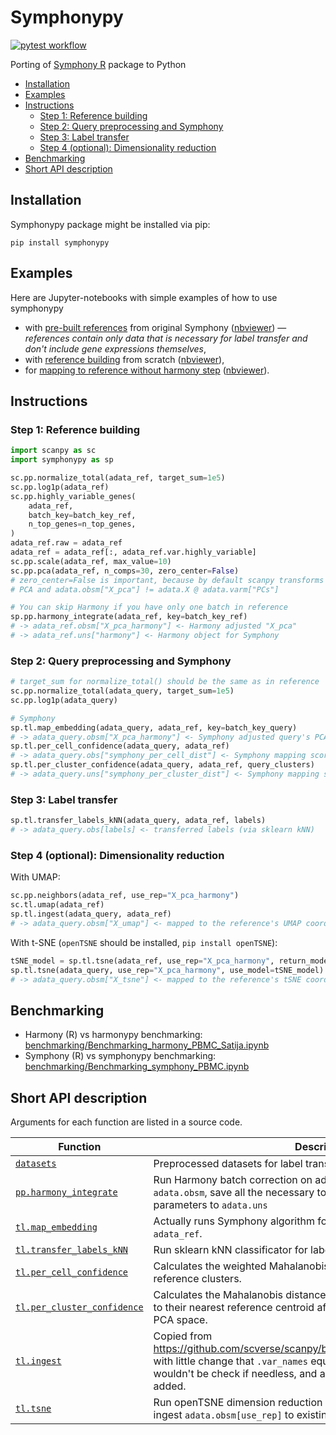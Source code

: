 <!-- omit in toc -->
# Symphonypy
[![pytest workflow](https://github.com/potulabe/symphonypy/actions/workflows/test.yaml/badge.svg)](https://github.com/potulabe/symphonypy/actions/workflows/test.yaml)

Porting of [Symphony R](https://github.com/immunogenomics/symphony) package to Python

- [Installation](#installation)
- [Examples](#examples)
- [Instructions](#instructions)
  - [Step 1: Reference building](#step-1-reference-building)
  - [Step 2: Query preprocessing and Symphony](#step-2-query-preprocessing-and-symphony)
  - [Step 3: Label transfer](#step-3-label-transfer)
  - [Step 4 (optional): Dimensionality reduction](#step-4-optional-dimensionality-reduction)
- [Benchmarking](#benchmarking)
- [Short API description](#short-api-description)


## Installation
Symphonypy package might be installed via pip:
```
pip install symphonypy
```

## Examples
Here are Jupyter-notebooks with simple examples of how to use symphonypy
- with [pre-built references](notebooks/Symphonypy_precomputed.ipynb) from original Symphony ([nbviewer](https://nbviewer.org/github/potulabe/symphonypy/blob/main/notebooks/Symphonypy_precomputed.ipynb)) — *references contain only data that is necessary for label transfer and don't include gene expressions themselves*,
- with [reference building](notebooks/Symphonypy_simple_tutorial.ipynb) from scratch ([nbviewer](https://nbviewer.org/github/potulabe/symphonypy/blob/main/notebooks/Symphonypy_simple_tutorial.ipynb)),
- for [mapping to reference without harmony step](notebooks/Symphonypy_without_harmony_tutorial.ipynb) ([nbviewer](https://nbviewer.org/github/potulabe/symphonypy/blob/main/notebooks/Symphonypy_without_harmony_tutorial.ipynb)).



## Instructions
### Step 1: Reference building
```python
import scanpy as sc
import symphonypy as sp

sc.pp.normalize_total(adata_ref, target_sum=1e5)
sc.pp.log1p(adata_ref)
sc.pp.highly_variable_genes(
    adata_ref,
    batch_key=batch_key_ref,
    n_top_genes=n_top_genes,
)
adata_ref.raw = adata_ref
adata_ref = adata_ref[:, adata_ref.var.highly_variable]
sc.pp.scale(adata_ref, max_value=10)
sc.pp.pca(adata_ref, n_comps=30, zero_center=False)
# zero_center=False is important, because by default scanpy transforms
# PCA and adata.obsm["X_pca"] != adata.X @ adata.varm["PCs"]

# You can skip Harmony if you have only one batch in reference
sp.pp.harmony_integrate(adata_ref, key=batch_key_ref)  
# -> adata_ref.obsm["X_pca_harmony"] <- Harmony adjusted "X_pca"
# -> adata_ref.uns["harmony"] <- Harmony object for Symphony
```

### Step 2: Query preprocessing and Symphony
```python
# target_sum for normalize_total() should be the same as in reference
sc.pp.normalize_total(adata_query, target_sum=1e5)
sc.pp.log1p(adata_query)

# Symphony
sp.tl.map_embedding(adata_query, adata_ref, key=batch_key_query)
# -> adata_query.obsm["X_pca_harmony"] <- Symphony adjusted query's PCA
sp.tl.per_cell_confidence(adata_query, adata_ref)
# -> adata_query.obs["symphony_per_cell_dist"] <- Symphony mapping score per cell
sp.tl.per_cluster_confidence(adata_query, adata_ref, query_clusters)
# -> adata_query.uns["symphony_per_cluster_dist"] <- Symphony mapping score per cluster
```

### Step 3: Label transfer
```python
sp.tl.transfer_labels_kNN(adata_query, adata_ref, labels)
# -> adata_query.obs[labels] <- transferred labels (via sklearn kNN)
```

### Step 4 (optional): Dimensionality reduction
With UMAP:
```python
sc.pp.neighbors(adata_ref, use_rep="X_pca_harmony")
sc.tl.umap(adata_ref)
sp.tl.ingest(adata_query, adata_ref)
# -> adata_query.obsm["X_umap"] <- mapped to the reference's UMAP coords
```

With t-SNE (`openTSNE` should be installed, `pip install openTSNE`):
```python
tSNE_model = sp.tl.tsne(adata_ref, use_rep="X_pca_harmony", return_model=True)
sp.tl.tsne(adata_query, use_rep="X_pca_harmony", use_model=tSNE_model)
# -> adata_query.obsm["X_tsne"] <- mapped to the reference's tSNE coords
```

## Benchmarking
- Harmony (R) vs harmonypy benchmarking: [benchmarking/Benchmarking_harmony_PBMC_Satija.ipynb](benchmarking/Benchmarking_harmony_PBMC_Satija_CITEseq.ipynb)
- Symphony (R) vs symphonypy benchmarking: [benchmarking/Benchmarking_symphony_PBMC.ipynb](benchmarking/Benchmarking_symphony_PBMC.ipynb)

## Short API description
Arguments for each function are listed in a source code.

| Function | Description |
|-|-|
|[`datasets`](symphonypy/datasets.py)|Preprocessed datasets for label transfer|
|[`pp.harmony_integrate`](symphonypy/preprocessing.py#L13)|Run Harmony batch correction on adata, save corrected output to `adata.obsm`, save all the necessary to Symphony mapping algorithm parameters to `adata.uns`|
|[`tl.map_embedding`](symphonypy/tools.py#L257)|Actually runs Symphony algorithm for mapping `adata_query` to `adata_ref`.|
|[`tl.transfer_labels_kNN`](symphonypy/tools.py#L390)|Run sklearn kNN classificator for label transferring.|
|[`tl.per_cell_confidence`](symphonypy/tools.py#L33)|Calculates the weighted Mahalanobis distance for query cells to reference clusters.|
|[`tl.per_cluster_confidence`](symphonypy/tools.py#L109)|Calculates the Mahalanobis distance from user-defined query clusters to their nearest reference centroid after initial projection into reference PCA space.|
|[`tl.ingest`](symphonypy/tools.py#L171)|Copied from https://github.com/scverse/scanpy/blob/master/scanpy/tools/_ingest.py with little change that `.var_names` equality between `adata` and `adata_new` wouldn't be check if needless, and additional parameter `use_rep` is added.|
|[`tl.tsne`](symphonypy/tools.py#L427)|Run openTSNE dimension reduction on adata if `use_model` is None, or ingest `adata.obsm[use_rep]` to existing embedding, saved in `use_model`.|

